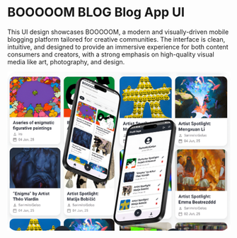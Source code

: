  # **BOOOOOM BLOG Blog App UI** 

This UI design showcases BOOOOOM, a modern and visually-driven mobile blogging platform tailored for creative communities. The interface is clean, intuitive, and designed to provide an immersive experience for both content consumers and creators, with a strong emphasis on high-quality visual media like art, photography, and design.

![Image](https://github.com/GaluhWikri/PrakMobile_Tubes/blob/8768261ea63398310fce2df93f173ca65b5470c0/ScreenShoot.png)
